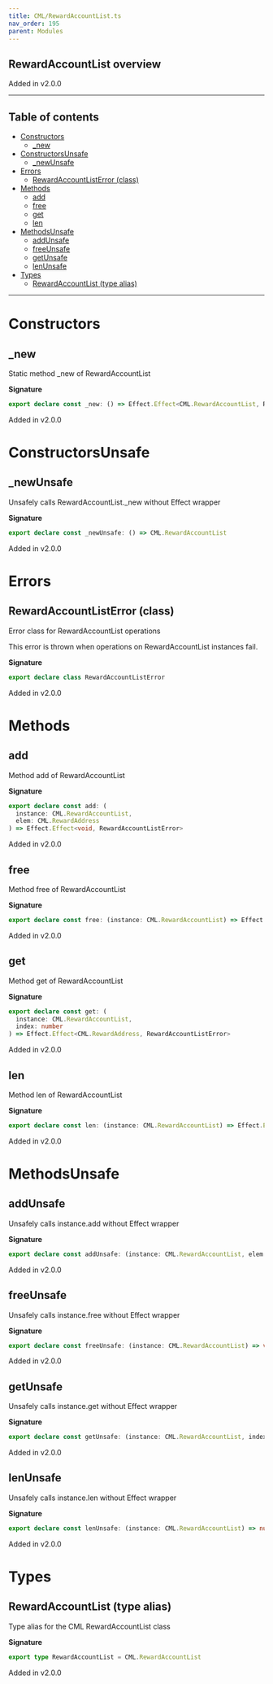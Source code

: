 ```yaml
---
title: CML/RewardAccountList.ts
nav_order: 195
parent: Modules
---
```


## RewardAccountList overview

Added in v2.0.0

---

<h2 class="text-delta">Table of contents</h2>

- [Constructors](#constructors)
  - [\_new](#_new)
- [ConstructorsUnsafe](#constructorsunsafe)
  - [\_newUnsafe](#_newunsafe)
- [Errors](#errors)
  - [RewardAccountListError (class)](#rewardaccountlisterror-class)
- [Methods](#methods)
  - [add](#add)
  - [free](#free)
  - [get](#get)
  - [len](#len)
- [MethodsUnsafe](#methodsunsafe)
  - [addUnsafe](#addunsafe)
  - [freeUnsafe](#freeunsafe)
  - [getUnsafe](#getunsafe)
  - [lenUnsafe](#lenunsafe)
- [Types](#types)
  - [RewardAccountList (type alias)](#rewardaccountlist-type-alias)

---

# Constructors

## \_new

Static method \_new of RewardAccountList

**Signature**

```ts
export declare const _new: () => Effect.Effect<CML.RewardAccountList, RewardAccountListError>
```

Added in v2.0.0

# ConstructorsUnsafe

## \_newUnsafe

Unsafely calls RewardAccountList.\_new without Effect wrapper

**Signature**

```ts
export declare const _newUnsafe: () => CML.RewardAccountList
```

Added in v2.0.0

# Errors

## RewardAccountListError (class)

Error class for RewardAccountList operations

This error is thrown when operations on RewardAccountList instances fail.

**Signature**

```ts
export declare class RewardAccountListError
```

Added in v2.0.0

# Methods

## add

Method add of RewardAccountList

**Signature**

```ts
export declare const add: (
  instance: CML.RewardAccountList,
  elem: CML.RewardAddress
) => Effect.Effect<void, RewardAccountListError>
```

Added in v2.0.0

## free

Method free of RewardAccountList

**Signature**

```ts
export declare const free: (instance: CML.RewardAccountList) => Effect.Effect<void, RewardAccountListError>
```

Added in v2.0.0

## get

Method get of RewardAccountList

**Signature**

```ts
export declare const get: (
  instance: CML.RewardAccountList,
  index: number
) => Effect.Effect<CML.RewardAddress, RewardAccountListError>
```

Added in v2.0.0

## len

Method len of RewardAccountList

**Signature**

```ts
export declare const len: (instance: CML.RewardAccountList) => Effect.Effect<number, RewardAccountListError>
```

Added in v2.0.0

# MethodsUnsafe

## addUnsafe

Unsafely calls instance.add without Effect wrapper

**Signature**

```ts
export declare const addUnsafe: (instance: CML.RewardAccountList, elem: CML.RewardAddress) => void
```

Added in v2.0.0

## freeUnsafe

Unsafely calls instance.free without Effect wrapper

**Signature**

```ts
export declare const freeUnsafe: (instance: CML.RewardAccountList) => void
```

Added in v2.0.0

## getUnsafe

Unsafely calls instance.get without Effect wrapper

**Signature**

```ts
export declare const getUnsafe: (instance: CML.RewardAccountList, index: number) => CML.RewardAddress
```

Added in v2.0.0

## lenUnsafe

Unsafely calls instance.len without Effect wrapper

**Signature**

```ts
export declare const lenUnsafe: (instance: CML.RewardAccountList) => number
```

Added in v2.0.0

# Types

## RewardAccountList (type alias)

Type alias for the CML RewardAccountList class

**Signature**

```ts
export type RewardAccountList = CML.RewardAccountList
```

Added in v2.0.0

